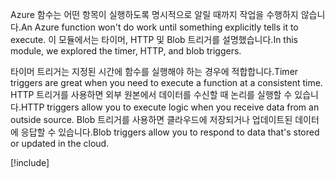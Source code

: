 <span data-ttu-id="d62c9-101">Azure 함수는 어떤 항목이 실행하도록 명시적으로 알릴 때까지 작업을 수행하지 않습니다.</span><span class="sxs-lookup"><span data-stu-id="d62c9-101">An Azure function won't do work until something explicitly tells it to execute.</span></span> <span data-ttu-id="d62c9-102">이 모듈에서는 타이머, HTTP 및 Blob 트리거를 설명했습니다.</span><span class="sxs-lookup"><span data-stu-id="d62c9-102">In this module, we explored the timer, HTTP, and blob triggers.</span></span>

<span data-ttu-id="d62c9-103">타이머 트리거는 지정된 시간에 함수를 실행해야 하는 경우에 적합합니다.</span><span class="sxs-lookup"><span data-stu-id="d62c9-103">Timer triggers are great when you need to execute a function at a consistent time.</span></span> <span data-ttu-id="d62c9-104">HTTP 트리거를 사용하면 외부 원본에서 데이터를 수신할 때 논리를 실행할 수 있습니다.</span><span class="sxs-lookup"><span data-stu-id="d62c9-104">HTTP triggers allow you to execute logic when you receive data from an outside source.</span></span> <span data-ttu-id="d62c9-105">Blob 트리거를 사용하면 클라우드에 저장되거나 업데이트된 데이터에 응답할 수 있습니다.</span><span class="sxs-lookup"><span data-stu-id="d62c9-105">Blob triggers allow you to respond to data that's stored or updated in the cloud.</span></span>

[!include[](../../../includes/azure-sandbox-cleanup.md)]